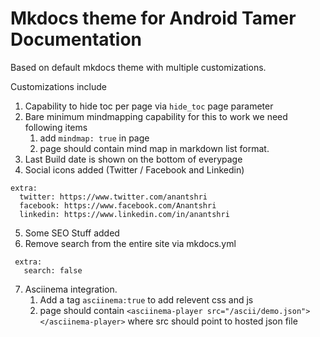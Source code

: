 # Mkdocs theme for Android Tamer Documentation

Based on default mkdocs theme with multiple customizations.

Customizations include

1. Capability to hide toc per page via ```hide_toc``` page parameter
2. Bare minimum mindmapping capability
    for this to work we need following items
    1. add ```mindmap: true``` in page
    1. page should contain mind map in markdown list format.
3. Last Build date is shown on the bottom of everypage
4. Social icons added (Twitter / Facebook and Linkedin)
```
extra:
  twitter: https://www.twitter.com/anantshri
  facebook: https://www.facebook.com/Anantshri
  linkedin: https://www.linkedin.com/in/anantshri
```
5. Some SEO Stuff added
6. Remove search from the entire site via mkdocs.yml
```
 extra:
   search: false
```
7. Asciinema integration.
    1. Add a tag ```asciinema:true``` to add relevent css and js
    2. page should contain ```<asciinema-player src="/ascii/demo.json"></asciinema-player>``` where src should point to hosted json file